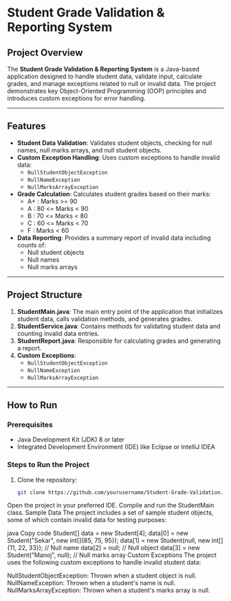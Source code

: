# Student Grade Validation & Reporting System

## Project Overview

The **Student Grade Validation & Reporting System** is a Java-based application designed to handle student data, validate input, calculate grades, and manage exceptions related to null or invalid data. The project demonstrates key Object-Oriented Programming (OOP) principles and introduces custom exceptions for error handling.

---

## Features

- **Student Data Validation**: Validates student objects, checking for null names, null marks arrays, and null student objects.
- **Custom Exception Handling**: Uses custom exceptions to handle invalid data:
  - `NullStudentObjectException`
  - `NullNameException`
  - `NullMarksArrayException`
- **Grade Calculation**: Calculates student grades based on their marks:
  - A+ : Marks >= 90
  - A  : 80 <= Marks < 90
  - B  : 70 <= Marks < 80
  - C  : 60 <= Marks < 70
  - F  : Marks < 60
- **Data Reporting**: Provides a summary report of invalid data including counts of:
  - Null student objects
  - Null names
  - Null marks arrays

---

## Project Structure

1. **StudentMain.java**: The main entry point of the application that initializes student data, calls validation methods, and generates grades.
2. **StudentService.java**: Contains methods for validating student data and counting invalid data entries.
3. **StudentReport.java**: Responsible for calculating grades and generating a report.
4. **Custom Exceptions**:
   - `NullStudentObjectException`
   - `NullNameException`
   - `NullMarksArrayException`

---

## How to Run

### Prerequisites
- Java Development Kit (JDK) 8 or later
- Integrated Development Environment (IDE) like Eclipse or IntelliJ IDEA

### Steps to Run the Project

1. Clone the repository:
   ```bash
   git clone https://github.com/yourusername/Student-Grade-Validation.git
Open the project in your preferred IDE.
Compile and run the StudentMain class.
Sample Data
The project includes a set of sample student objects, some of which contain invalid data for testing purposes:

java
Copy code
Student[] data = new Student[4];
data[0] = new Student("Sekar", new int[]{85, 75, 95});
data[1] = new Student(null, new int[]{11, 22, 33});  // Null name
data[2] = null;                                      // Null object
data[3] = new Student("Manoj", null);                // Null marks array
Custom Exceptions
The project uses the following custom exceptions to handle invalid student data:

NullStudentObjectException: Thrown when a student object is null.
NullNameException: Thrown when a student's name is null.
NullMarksArrayException: Thrown when a student's marks array is null.
